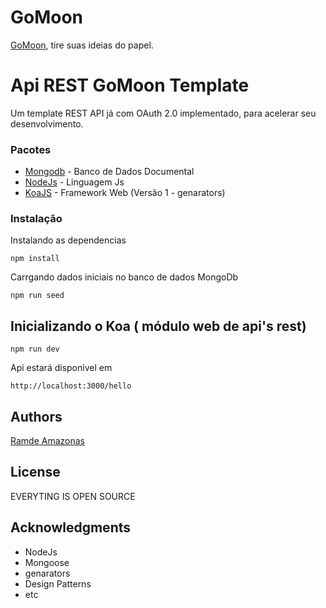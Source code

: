 # GoMoon 

[GoMoon](https://www.gomoon.com.br), tire suas ideias do papel.

# Api REST GoMoon Template

Um template REST API já com OAuth 2.0 implementado, para acelerar seu desenvolvimento.

### Pacotes

* [Mongodb](https://www.mongodb.com/) - Banco de Dados Documental
* [NodeJs](https://nodejs.org/) - Linguagem Js
* [KoaJS](http://koajs.com/) - Framework Web (Versão 1 - genarators)

### Instalação
Instalando as dependencias
```
npm install
```
Carrgando dados iniciais no banco de dados MongoDb
```
npm run seed
```
## Inicializando o Koa ( módulo web de api's rest)

```
npm run dev
```
Api estará disponivel em
```
http://localhost:3000/hello
```

## Authors
[Ramde Amazonas](https://github.com/ramde)

## License
EVERYTING IS OPEN SOURCE

## Acknowledgments
* NodeJs
* Mongoose
* genarators
* Design Patterns
* etc